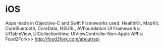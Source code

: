 # iOS
Apps made in Objective-C and Swift
Frameworks used: HealthKit, MapKit, CoreBluetooth, CoreData, NSURL, AVFoundation
UI Frameworks: UITableView, UICollectionView, UIViewController
Non-Apple API's: Food2Fork>> http://food2fork.com/about/api
